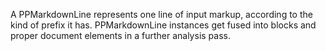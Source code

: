 A PPMarkdownLine represents one line of input markup, according to the kind of prefix it has.
PPMarkdownLine instances get fused into blocks and proper document elements in a further analysis pass.